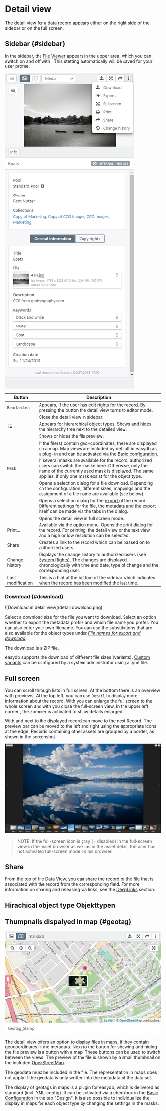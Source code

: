 # Detail view

The detail view for a data record appears either on the right side of the sidebar or on the full screen.

## Sidebar {#sidebar}

In the sidebar, the [File Viewer](../../features/datatypes/datatypes.html#tools) appears in the upper area, which you can switch on and off with <i class="fa fa-image"></i>. This stetting automatically will be saved for your user profile.

![Detailed view in the sidebar](detail_view_en.jpg)


|Button|Description|
|--|--|
|<i class="fa fa-pencil"></i><code class="button">Bearbeiten</code>|Appears, if the user has edit rights for the record. By pressing the button the detail view turns to editor mode.|
|<i class="fa fa-times"></i>|Close the detail view in sidebar.|
|![](hierarchie.png)| Appears for hierarchical object types. Shows and hides the hierarchy tree next to the detailed view.|
|<i class="fa fa-image"></i>|Shows or hides the file preview.|
|<i class="fa fa-map-o"></i>|If the file(s) contain geo-coordinates, these are displayed on a map. Map views are included by default in easydb as a plug-in and can be activated via the [Basic configuration](../../../../administration/base-config/extended/extended.html).|
|<code class="button">Mask</code>| If several masks are available for the record, authorized users can switch the maske here. Otherwise, only the name of the currently used mask is displayed. The same applies, if only one mask exsist for the object type.|
|<i class="fa fa-download"></i>|Opens a selection dialog for a file download. Depending on the configuration, different sizes, mappings and the assignment of a file name are available (see below).|
|<i class="fa fa-sign-out"></i>|Opens a selection dialog for the [export ](../../features/export/export.html) of the record. Different settings for the file, the metadata and the export itself can be made via the tabs in the dialog.|
|<i class="fa fa-arrows-alt"></i>|Opens the detail view in full screen mode.|
|<i class="fa fa-print"></i> Print...|Available via the option menu. Opens the print dialog for the record. For printing, the detail view or the text view and a high or low resolution can be selected.  |
|<i class="fa fa-share"></i> Share |Creates a link to the record which can be passed on to authorized users.|
|<i class="fa fa-history"></i> Change history|Displays the change history to authorized users (see [System Rights](/webfrontend/rightsmanagement/rightsmanagement.html#aclsystem)). The changes are displayed chronologically with time and date, type of change and the corresponding user. |
|Last modification| This is a hint at the bottom of the sidebar which indicates when the record has been modified the last time. |


### Download {#download}

![Download in detail view](detail download.png)

Select a download size for the file you want to download. Select an option whether to export the metadata profile and which file name you prefer. You can also enter your own filename. You can use the substitutions that are also available for the object types under [*File names for export and download*](../../../rightsmanagement/objecttypes/objecttypes.html).

The download is a ZIP file. 

easydb supports the download of different file sizes (variants). [Custom variants](/sysadmin/konfiguration/produce/produce.html) can be configured by a system administrator using a .yml file.


## Full screen

You can scroll through lists in full screen. At the bottom there is an overview with previews. At the top left, you can use <code class="button">Detail</code> to display more information about the record. With <i class =" fa fa-expand "> </i> you can enlarge the full screen to the whole screen and with <i class="fa fa-times"> </i> you close the full-screen view. In the upper left corner <i class="fa fa-search-plus"> </i>, the zommer is activated to show details enlarged.

With <i class="fa fa-chevron-left"> </i> and <i class = "fa fa-chevron-right" aria-hidden = "true"> </i> next to the displayed record can move to the next Record. The preview bar can be moved to the left and right using the appropriate icons at the edge. Records containing other assets are grouped by a border, as shown in the screenshot.

![Detail in full screen](detail_fullscreen.png)

> NOTE: If the full-screen icon is gray (= disabled) in the full-screen view in the asset browser as well as in the asset detail, the user has not activated full-screen mode on his browser.

## Share 

From the top of the Data View, you can share <i class="fa fa-share"></i> the record or the file that is associated with the record from the corresponding field. For more information on sharing and releasing via links, see the [DeepLinks](../../features/deeplinks/deeplinks.html) section.

## Hirachical object type Objekttypen

## Thumpnails dispalyed in map {#geotag}

![File displayed in map](geotag.jpg)

The detail view offers an option to display files in maps, if they contain geocoordinates in the metadata. Next to the button for showing and hiding the file preview is a button with a map. These buttons can be used to switch between the views. The preview of the file is shown by a small thumbnail on the included [OpenStreetMap](http://www.openstreetmap.org).  

The geodata must be included in the file. The representation in maps does not apply if the geodata is only written into the metadata of the data set. 

The display of geotags in maps is a plugin for easydb, which is delivered as standard (incl. YML-config). It can be activated via a checkbox in the [Basic Configuration](/webfrontend/administration/base-config/base-config.html#design) in the tab "Design". It is also possible to individualize the display in maps for each object type by changing the settings in the masks.